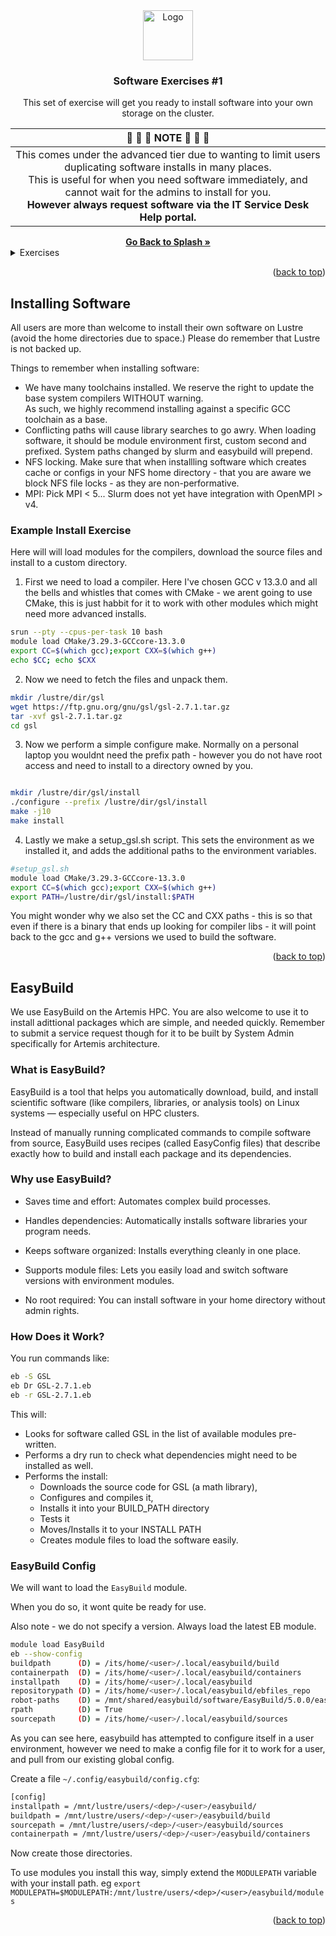 <div id="top"></div>

<!-- PROJECT SHIELDS -->
<!--
*** I'm using markdown "reference style" links for readability.
*** Reference links are enclosed in brackets [ ] instead of parentheses ( ).
*** See the bottom of this document for the declaration of the reference variables
*** for contributors-url, forks-url, etc. This is an optional, concise syntax you may use.

[![Contributors](https://img.shields.io/github/contributors/universityofsussex-its/RC-Workshops.svg?style=for-the-badge)](https://github.com/universityofsussex-its/RC-Workshops/graphs/contributors)
[![Forks](https://img.shields.io/github/forks/universityofsussex-its/RC-Workshops.svg?style=for-the-badge)](https://github.com/universityofsussex-its/RC-Workshops/network/members)
[![Stargazers][stars-shield]][stars-url]
[![Issues](https://img.shields.io/github/issues/universityofsussex-its/RC-Workshops.svg?style=for-the-badge)](https://github.com/universityofsussex-its/RC-Workshops/issues)



<!-- PROJECT LOGO -->

<div align="center">
  <a href="https://universityofsussex-rc.github.io/Workshops/">
    <img src="../../../images/logo.png" alt="Logo" width="80" height="80">
  </a>

  <h3 align="center">Software Exercises #1</h3>
  <p align="center">
    This set of exercise will get you ready to install software into your own storage on the cluster. 


| 🚨 🚨 🚨 **NOTE** 🚨 🚨 🚨 |
| :-----------------------------------------: |
| This comes under the advanced tier due to wanting to limit users duplicating software installs in many places. <br> This is useful for when you need software immediately, and cannot wait for the admins to install for you. <br><strong> However always request software via the IT Service Desk Help portal. </strong> |

  </p>
    <a href="https://universityofsussex-rc.github.io/Workshops/"><strong>Go Back to Splash »</strong></a>
    <br />
</div>
<!-- TABLE OF CONTENTS -->
<details>
  <summary>Exercises</summary>
  <ol>
    <li><a href="#InstallingSoftware">Installing Software</a></li>
    <li><a href="#EasyBuild">EasyBuild</a></li>
  </ol>
</details>

<p align="right">(<a href="#top">back to top</a>)</p>

## Installing Software

All users are more than welcome to install their own software on Lustre (avoid the home directories due to space.) Please do remember that Lustre is not backed up.

Things to remember when installing software:

 - We have many toolchains installed. We reserve the right to update the base system compilers WITHOUT warning. <br> As such, we highly recommend installing against a specific GCC toolchain as a base.
 - Conflicting paths will cause library searches to go awry. When loading software, it should be module environment first, custom second and prefixed. System paths changed by slurm and easybuild will prepend.
 - NFS locking. Make sure that when installling software which creates cache or configs in your NFS home directory - that you are aware we block NFS file locks - as they are non-performative.
 - MPI: Pick MPI < 5... Slurm does not yet have integration with OpenMPI > v4.


### Example Install Exercise

Here will will load modules for the compilers, download the source files and install to a custom directory.

1. First we need to load a compiler. Here I've chosen GCC v 13.3.0 and all the bells and whistles that comes with CMake - we arent going to use CMake, this is just habbit for it to work with other modules which might need more advanced installs.

```bash
srun --pty --cpus-per-task 10 bash
module load CMake/3.29.3-GCCcore-13.3.0
export CC=$(which gcc);export CXX=$(which g++)
echo $CC; echo $CXX
```


2. Now we need to fetch the files and unpack them.

```bash
mkdir /lustre/dir/gsl
wget https://ftp.gnu.org/gnu/gsl/gsl-2.7.1.tar.gz
tar -xvf gsl-2.7.1.tar.gz
cd gsl
```

3. Now we perform a simple configure make. Normally on a personal laptop you wouldnt need the prefix path - however you do not have root access and need to install to a directory owned by you.

```bash

mkdir /lustre/dir/gsl/install
./configure --prefix /lustre/dir/gsl/install
make -j10
make install
```


4. Lastly we make a setup_gsl.sh script. This sets the environment as we installed it, and adds the additional paths to the environment variables.

```bash
#setup_gsl.sh
module load CMake/3.29.3-GCCcore-13.3.0
export CC=$(which gcc);export CXX=$(which g++)
export PATH=/lustre/dir/gsl/install:$PATH
```

You might wonder why we also set the CC and CXX paths - this is so that even if there is a binary that ends up looking for compiler libs - it will point back to the gcc and g++ versions we used to build the software.

<p align="right">(<a href="#top">back to top</a>)</p>

## EasyBuild

We use EasyBuild on the Artemis HPC. You are also welcome to use it to install adittional packages which are simple, and needed quickly. Remember to submit a service request though for it to be built by System Admin specifically for Artemis architecture.

### What is EasyBuild?

EasyBuild is a tool that helps you automatically download, build, and install scientific software (like compilers, libraries, or analysis tools) on Linux systems — especially useful on HPC clusters.

Instead of manually running complicated commands to compile software from source, EasyBuild uses recipes (called EasyConfig files) that describe exactly how to build and install each package and its dependencies.

### Why use EasyBuild?

- Saves time and effort: Automates complex build processes.

- Handles dependencies: Automatically installs software libraries your program needs.

- Keeps software organized: Installs everything cleanly in one place.

- Supports module files: Lets you easily load and switch software versions with environment modules.

- No root required: You can install software in your home directory without admin rights.

### How Does it Work?

You run commands like:

```bash
eb -S GSL
eb Dr GSL-2.7.1.eb 
eb -r GSL-2.7.1.eb
```

This will:

 - Looks for software called GSL in the list of available modules pre-written.
 - Performs a dry run to check what dependencies might need to be installed as well.
 - Performs the install:
    - Downloads the source code for GSL (a math library),
    - Configures and compiles it,
    - Installs it into your BUILD_PATH directory
    - Tests it
    - Moves/Installs it to your INSTALL PATH
    - Creates module files to load the software easily.

### EasyBuild Config

We will want to load the ``EasyBuild`` module. 

When you do so, it wont quite be ready for use. 

Also note - we do not specify a version. Always load the latest EB module.

```bash
module load EasyBuild
eb --show-config
buildpath      (D) = /its/home/<user>/.local/easybuild/build
containerpath  (D) = /its/home/<user>/.local/easybuild/containers
installpath    (D) = /its/home/<user>/.local/easybuild
repositorypath (D) = /its/home/<user>/.local/easybuild/ebfiles_repo
robot-paths    (D) = /mnt/shared/easybuild/software/EasyBuild/5.0.0/easybuild/easyconfigs
rpath          (D) = True
sourcepath     (D) = /its/home/<user>/.local/easybuild/sources
```

As you can see here, easybuild has attempted to configure itself in a user environment, however we need to make a config file for it to work for a user, and pull from our existing global config.

Create a file ``~/.config/easybuild/config.cfg``:

```bash
[config]
installpath = /mnt/lustre/users/<dep>/<user>/easybuild/
buildpath = /mnt/lustre/users/<dep>/<user>/easybuild/build
sourcepath = /mnt/lustre/users/<dep>/<user>/easybuild/sources
containerpath = /mnt/lustre/users/<dep>/<user>/easybuild/containers
```

Now create those directories.

To use modules you install this way, simply extend the ``MODULEPATH`` variable with your install path. eg ``export MODULEPATH=$MODULEPATH:/mnt/lustre/users/<dep>/<user>/easybuild/modules``

<p align="right">(<a href="#top">back to top</a>)</p>



<!-- MARKDOWN LINKS & IMAGES -->
<!-- https://www.markdownguide.org/basic-syntax/#reference-style-links -->
[contributors-shield]: https://img.shields.io/github/contributors/universityofsussex-its/RC-Workshops.svg?style=for-the-badge
[contributors-url]: https://github.com/universityofsussex-rc/Workshops/graphs/contributors
[forks-shield]: https://img.shields.io/github/forks/universityofsussex-its/RC-Workshops.svg?style=for-the-badge
[forks-url]: https://github.com/universityofsussex-rc/Workshops/network/members
[stars-shield]: https://img.shields.io/github/stars/universityofsussex-its/RC-Workshops.svg?style=for-the-badge
[stars-url]: https://github.com/universityofsussex-rc/Workshops/stargazers
[issues-shield]: https://img.shields.io/github/issues/universityofsussex-its/RC-Workshops.svg?style=for-the-badge
[issues-url]: https://github.com/universityofsussex-rc/Workshops/issues